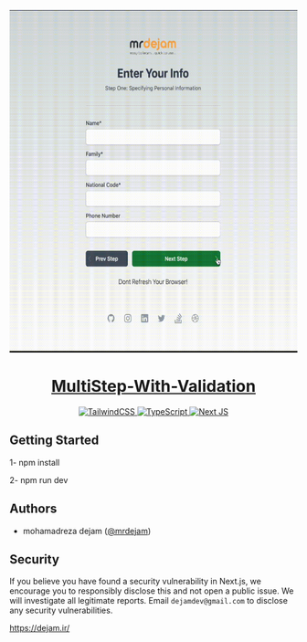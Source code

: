 <p align="center">
  <a href="https://dejam.ir">
    <picture>
      <source media="(prefers-color-scheme: dark)" srcset="./public/multistep.gif">
      <img src="./public/multistep.gif" height="600">
    </picture>
    <h1 align="center">MultiStep-With-Validation</h1>
  </a>
</p>

<p align="center">
  <a aria-label="tailwindfarsi logo" href="https://tailwindfarsi.ir">
    <img alt="TailwindCSS" src="https://img.shields.io/badge/tailwindcss-%2338B2AC.svg?style=for-the-badge&logo=tailwind-css&logoColor=white" />
  </a>
  <a aria-label="typescript" href="https://github.com/mrdejam">
    <img alt="TypeScript" src="https://img.shields.io/badge/typescript-%23007ACC.svg?style=for-the-badge&logo=typescript&logoColor=white" />
  </a>
  <a aria-label="next.js" href="https://github.com/vercel/next.js">
   <img alt="Next JS" src="https://img.shields.io/badge/Next-black?style=for-the-badge&logo=next.js&logoColor=white" />
  </a>
</p>

## Getting Started

1- npm install

2- npm run dev

## Authors

- mohamadreza dejam ([@mrdejam](https://instagram.com/mrdejam))

## Security

If you believe you have found a security vulnerability in Next.js, we encourage you to responsibly disclose this and not open a public issue. We will investigate all legitimate reports. Email `dejamdev@gmail.com` to disclose any security vulnerabilities.

https://dejam.ir/
